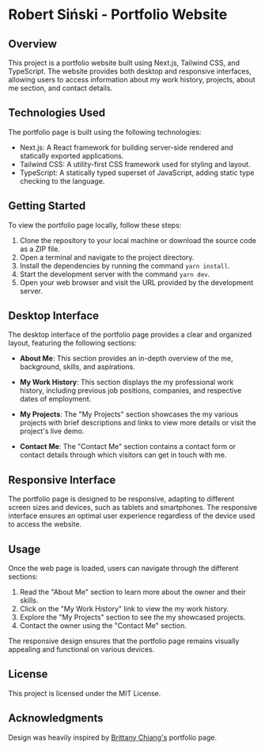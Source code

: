 # Robert Siński - Portfolio Website

## Overview

This project is a portfolio website built using Next.js, Tailwind CSS, and TypeScript. The website provides both desktop and responsive interfaces, allowing users to access information about my work history, projects, about me section, and contact details.

## Technologies Used

The portfolio page is built using the following technologies:

- Next.js: A React framework for building server-side rendered and statically exported applications.
- Tailwind CSS: A utility-first CSS framework used for styling and layout.
- TypeScript: A statically typed superset of JavaScript, adding static type checking to the language.

## Getting Started

To view the portfolio page locally, follow these steps:

1. Clone the repository to your local machine or download the source code as a ZIP file.
2. Open a terminal and navigate to the project directory.
3. Install the dependencies by running the command `yarn install`.
4. Start the development server with the command `yarn dev`.
5. Open your web browser and visit the URL provided by the development server.

## Desktop Interface

The desktop interface of the portfolio page provides a clear and organized layout, featuring the following sections:

- **About Me**: This section provides an in-depth overview of the me, background, skills, and aspirations.

- **My Work History**: This section displays the my professional work history, including previous job positions, companies, and respective dates of employment.

- **My Projects**: The "My Projects" section showcases the my various projects with brief descriptions and links to view more details or visit the project's live demo.

- **Contact Me**: The "Contact Me" section contains a contact form or contact details through which visitors can get in touch with me.

## Responsive Interface

The portfolio page is designed to be responsive, adapting to different screen sizes and devices, such as tablets and smartphones. The responsive interface ensures an optimal user experience regardless of the device used to access the website.

## Usage

Once the web page is loaded, users can navigate through the different sections:

1. Read the "About Me" section to learn more about the owner and their skills.
2. Click on the "My Work History" link to view the my work history.
3. Explore the "My Projects" section to see the my showcased projects.
4. Contact the owner using the "Contact Me" section.

The responsive design ensures that the portfolio page remains visually appealing and functional on various devices.

## License

This project is licensed under the MIT License.

## Acknowledgments

Design was heavily inspired by [Brittany Chiang's](https://brittanychiang.com/) portfolio page.
